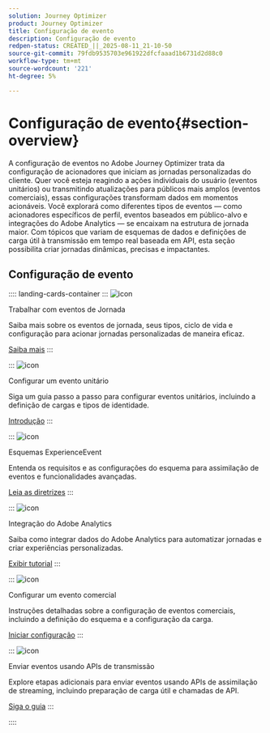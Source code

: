 ```yaml
---
solution: Journey Optimizer
product: Journey Optimizer
title: Configuração de evento
description: Configuração de evento
redpen-status: CREATED_||_2025-08-11_21-10-50
source-git-commit: 79fdb9535703e961922dfcfaaad1b6731d2d88c0
workflow-type: tm+mt
source-wordcount: '221'
ht-degree: 5%

---
```



# Configuração de evento{#section-overview}

A configuração de eventos no Adobe Journey Optimizer trata da configuração de acionadores que iniciam as jornadas personalizadas do cliente. Quer você esteja reagindo a ações individuais do usuário (eventos unitários) ou transmitindo atualizações para públicos mais amplos (eventos comerciais), essas configurações transformam dados em momentos acionáveis. Você explorará como diferentes tipos de eventos — como acionadores específicos de perfil, eventos baseados em público-alvo e integrações do Adobe Analytics — se encaixam na estrutura de jornada maior. Com tópicos que variam de esquemas de dados e definições de carga útil à transmissão em tempo real baseada em API, esta seção possibilita criar jornadas dinâmicas, precisas e impactantes.

## Configuração de evento

:::: landing-cards-container
:::
![icon](https://cdn.experienceleague.adobe.com/icons/book.svg)

Trabalhar com eventos de Jornada

Saiba mais sobre os eventos de jornada, seus tipos, ciclo de vida e configuração para acionar jornadas personalizadas de maneira eficaz.

[Saiba mais](../using/event/about-events.md)
:::

:::
![icon](https://cdn.experienceleague.adobe.com/icons/circle-play.svg)

Configurar um evento unitário

Siga um guia passo a passo para configurar eventos unitários, incluindo a definição de cargas e tipos de identidade.

[Introdução](../using/event/about-creating.md)
:::

:::
![icon](https://cdn.experienceleague.adobe.com/icons/code-branch.svg)

Esquemas ExperienceEvent

Entenda os requisitos e as configurações do esquema para assimilação de eventos e funcionalidades avançadas.

[Leia as diretrizes](../using/event/experience-event-schema.md)
:::

:::
![icon](https://cdn.experienceleague.adobe.com/icons/chart-line.svg)

Integração do Adobe Analytics

Saiba como integrar dados do Adobe Analytics para automatizar jornadas e criar experiências personalizadas.

[Exibir tutorial](../using/event/about-analytics.md)
:::

:::
![icon](https://cdn.experienceleague.adobe.com/icons/list-check.svg)

Configurar um evento comercial

Instruções detalhadas sobre a configuração de eventos comerciais, incluindo a definição do esquema e a configuração da carga.

[Iniciar configuração](../using/event/about-creating-business.md)
:::

:::
![icon](https://cdn.experienceleague.adobe.com/icons/gear.svg)

Enviar eventos usando APIs de transmissão

Explore etapas adicionais para enviar eventos usando APIs de assimilação de streaming, incluindo preparação de carga útil e chamadas de API.

[Siga o guia](../using/event/additional-steps-to-send-events-to-journey.md)
:::

::::
